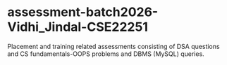 # assessment-batch2026-Vidhi_Jindal-CSE22251
Placement and training related assessments consisting of DSA questions and CS fundamentals-OOPS problems and DBMS (MySQL) queries.

